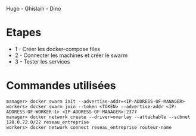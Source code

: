 Hugo - Ghislain - Dino

# Etapes

  - 1 - Créer les docker-compose files
  - 2 - Connecter les machines et créer le swarm
  - 3 - Tester les services

# Commandes utilisées

    manager> docker swarm init --advertise-addr=<IP-ADDRESS-OF-MANAGER>
    workers> docker swarm join --token <TOKEN> --advertise-addr <IP-ADDRESS-OF-WORKER-1> <IP-ADDRESS-OF-MANAGER>:2377
    manager> docker network create --driver=overlay --attachable --subnet 120.0.72.0/22 reseau_entreprise
    workers> docker network connect reseau_entreprise routeur-name